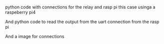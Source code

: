 python code with connections for the relay and rasp pi  this case usinga a raspeberry pi4 

And python code to read the output from the uart connection from the rasp pi 

And a image for connections 
